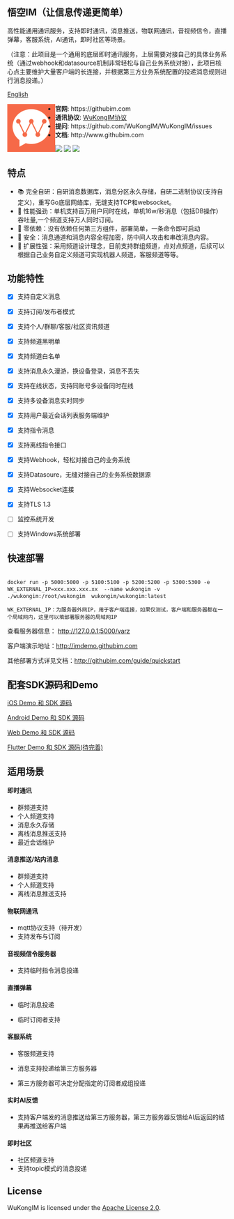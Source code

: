 ##  悟空IM（让信息传递更简单）

高性能通用通讯服务，支持即时通讯，消息推送，物联网通讯，音视频信令，直播弹幕，客服系统，AI通讯，即时社区等场景。

（注意：此项目是一个通用的底层即时通讯服务，上层需要对接自己的具体业务系统（通过webhook和datasource机制非常轻松与自己业务系统对接），此项目核心点主要维护大量客户端的长连接，并根据第三方业务系统配置的投递消息规则进行消息投递。）

[English](./README.md)

<p align="center">
<img align="left" height="110" src="./docs/logo.png">
<ul>
<!-- <li><strong>QQ群</strong>: <a href="#">750224611</a></li> -->
<!-- <li><strong>微信</strong>: <a href="#">wukongimgo（备注进群）</a></li> -->
<li><strong>官网</strong>: https://githubim.com</li>
<li><strong>通讯协议</strong>: <a href="https://githubim.com/guide/proto">WuKongIM协议</a></li>
<li><strong>提问</strong>: https://github.com/WuKongIM/WuKongIM/issues</li>
<li><strong>文档</strong>: http://www.githubim.com</li>
</ul>
</p>

[![](https://img.shields.io/github/license/WuKongIM/WuKongIM?color=yellow&style=flat-square)](./LICENSE)
[![](https://img.shields.io/badge/go-%3E%3D1.20-30dff3?style=flat-square&logo=go)](https://github.com/WuKongIM/WuKongIM)
[![](https://img.shields.io/badge/go%20report-A+-brightgreen.svg?style=flat)](https://goreportcard.com/report/github.com/WuKongIM/WuKongIM)


<!-- 愿景
--------

深知开发一个即时通讯系统的复杂性，我们希望通过开源的方式，让更多的开发者可以快速的搭建自己的即时通讯系统，让信息传递更简单。 -->

特点
--------

- 📚 完全自研：自研消息数据库，消息分区永久存储，自研二进制协议(支持自定义)，重写Go底层网络库，无缝支持TCP和websocket。
- 🚀 性能强劲：单机支持百万用户同时在线，单机16w/秒消息（包括DB操作）吞吐量,一个频道支持万人同时订阅。
- 🔔 零依赖：没有依赖任何第三方组件，部署简单，一条命令即可启动
- 🔐 安全：消息通道和消息内容全程加密，防中间人攻击和串改消息内容。
- 🧱 扩展性强：采用频道设计理念，目前支持群组频道，点对点频道，后续可以根据自己业务自定义频道可实现机器人频道，客服频道等等。


功能特性
---------------


- [x] 支持自定义消息
- [x] 支持订阅/发布者模式
- [x] 支持个人/群聊/客服/社区资讯频道
- [x] 支持频道黑明单
- [x] 支持频道白名单
- [x] 支持消息永久漫游，换设备登录，消息不丢失
- [x] 支持在线状态，支持同账号多设备同时在线
- [x] 支持多设备消息实时同步
- [x] 支持用户最近会话列表服务端维护
- [x] 支持指令消息
- [x] 支持离线指令接口
- [x] 支持Webhook，轻松对接自己的业务系统
- [x] 支持Datasoure，无缝对接自己的业务系统数据源
- [x] 支持Websocket连接
- [x] 支持TLS 1.3
- [ ] 监控系统开发
- [ ] 支持Windows系统部署


快速部署
---------------

```

docker run -p 5000:5000 -p 5100:5100 -p 5200:5200 -p 5300:5300 -e WK_EXTERNAL_IP=xxx.xxx.xxx.xx  --name wukongim -v ./wukongim:/root/wukongim  wukongim/wukongim:latest

```

`WK_EXTERNAL_IP：为服务器外网IP，用于客户端连接，如果仅测试，客户端和服务器都在一个局域网内，这里可以填部署服务器的局域网IP`

查看服务器信息： http://127.0.0.1:5000/varz


客户端演示地址：http://imdemo.githubim.com

其他部署方式详见文档：http://githubim.com/guide/quickstart


配套SDK源码和Demo
---------------


[iOS Demo 和 SDK 源码](https://github.com/WuKongIM/WuKongIMiOSSDK)

[Android Demo 和 SDK 源码](https://github.com/WuKongIM/WuKongIMAndroidSDK)

[Web Demo 和 SDK 源码](https://github.com/WuKongIM/WuKongIMJSSDK)

[Flutter Demo 和 SDK 源码(待完善)](https://github.com/WuKongIM/WuKongIMFlutterSDK)


适用场景
---------------

#### 即时通讯

* 群频道支持
* 个人频道支持
* 消息永久存储
* 离线消息推送支持
* 最近会话维护

#### 消息推送/站内消息

* 群频道支持
* 个人频道支持
* 离线消息推送支持

#### 物联网通讯

* mqtt协议支持（待开发）
* 支持发布与订阅

#### 音视频信令服务器

* 支持临时指令消息投递

#### 直播弹幕

* 临时消息投递

* 临时订阅者支持

#### 客服系统

* 客服频道支持

* 消息支持投递给第三方服务器

* 第三方服务器可决定分配指定的订阅者成组投递

#### 实时AI反馈

* 支持客户端发的消息推送给第三方服务器，第三方服务器反馈给AI后返回的结果再推送给客户端

#### 即时社区

* 社区频道支持
* 支持topic模式的消息投递


License
---------------

WuKongIM is licensed under the [Apache License 2.0](./LICENSE).
